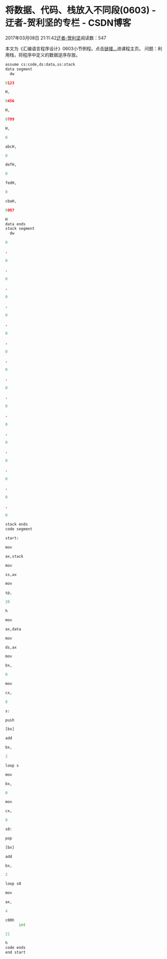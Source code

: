
# 将数据、代码、栈放入不同段(0603) - 迂者-贺利坚的专栏 - CSDN博客

2017年03月08日 21:11:42[迂者-贺利坚](https://me.csdn.net/sxhelijian)阅读数：547


本文为《汇编语言程序设计》0603小节例程。点击[链接…](http://blog.csdn.net/sxhelijian/article/details/56671827)进课程主页。
问题：利用栈，将程序中定义的数据逆序存放。
```python
assume cs:code,ds:data,ss:stack
data segment
  dw
```
```python
0123
```
```python
H,
```
```python
0456
```
```python
H,
```
```python
0789
```
```python
H,
```
```python
0
```
```python
abcH,
```
```python
0
```
```python
defH,
```
```python
0
```
```python
fedH,
```
```python
0
```
```python
cbaH,
```
```python
0987
```
```python
H
data ends
stack segment
  dw
```
```python
0
```
```python
,
```
```python
0
```
```python
,
```
```python
0
```
```python
,
```
```python
0
```
```python
,
```
```python
0
```
```python
,
```
```python
0
```
```python
,
```
```python
0
```
```python
,
```
```python
0
```
```python
,
```
```python
0
```
```python
,
```
```python
0
```
```python
,
```
```python
0
```
```python
,
```
```python
0
```
```python
,
```
```python
0
```
```python
,
```
```python
0
```
```python
,
```
```python
0
```
```python
,
```
```python
0
```
```python
stack ends
code segment
```
```python
start:
```
```python
mov
```
```python
ax,stack
```
```python
mov
```
```python
ss,ax
```
```python
mov
```
```python
sp,
```
```python
20
```
```python
h
```
```python
mov
```
```python
ax,data
```
```python
mov
```
```python
ds,ax
```
```python
mov
```
```python
bx,
```
```python
0
```
```python
mov
```
```python
cx,
```
```python
8
```
```python
s:
```
```python
push
```
```python
[bx]
```
```python
add
```
```python
bx,
```
```python
2
```
```python
loop s
```
```python
mov
```
```python
bx,
```
```python
0
```
```python
mov
```
```python
cx,
```
```python
8
```
```python
s0:
```
```python
pop
```
```python
[bx]
```
```python
add
```
```python
bx,
```
```python
2
```
```python
loop s0
```
```python
mov
```
```python
ax,
```
```python
4
```
```python
c00h
      int
```
```python
21
```
```python
h
code ends
end start
```

